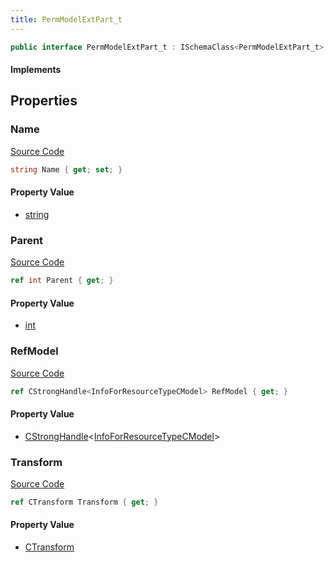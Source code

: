 ```yaml
---
title: PermModelExtPart_t
---
```


```csharp
public interface PermModelExtPart_t : ISchemaClass<PermModelExtPart_t>, ISchemaField, ISchemaClass, INativeHandle
```

#### Implements

## Properties

### Name

[Source Code](https://github.com/swiftly-solution/swiftlys2/blob/beta/managed/src/SwiftlyS2.Generated/Schemas/Interfaces/PermModelExtPart_t.cs#L18)

```csharp
string Name { get; set; }
```

#### Property Value

- [string](https://learn.microsoft.com/dotnet/api/system.string)

### Parent

[Source Code](https://github.com/swiftly-solution/swiftlys2/blob/beta/managed/src/SwiftlyS2.Generated/Schemas/Interfaces/PermModelExtPart_t.cs#L20)

```csharp
ref int Parent { get; }
```

#### Property Value

- [int](https://learn.microsoft.com/dotnet/api/system.int32)

### RefModel

[Source Code](https://github.com/swiftly-solution/swiftlys2/blob/beta/managed/src/SwiftlyS2.Generated/Schemas/Interfaces/PermModelExtPart_t.cs#L22)

```csharp
ref CStrongHandle<InfoForResourceTypeCModel> RefModel { get; }
```

#### Property Value

- [CStrongHandle](/docs/api/shared/natives/cstronghandle-1)<[InfoForResourceTypeCModel](/docs/api/shared/schemadefinitions/infoforresourcetypecmodel)>

### Transform

[Source Code](https://github.com/swiftly-solution/swiftlys2/blob/beta/managed/src/SwiftlyS2.Generated/Schemas/Interfaces/PermModelExtPart_t.cs#L16)

```csharp
ref CTransform Transform { get; }
```

#### Property Value

- [CTransform](/docs/api/shared/natives/ctransform)

